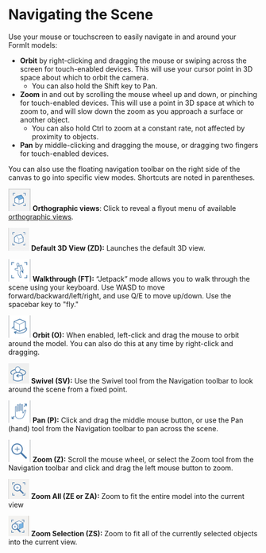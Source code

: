 # Navigating the Scene

Use your mouse or touchscreen to easily navigate in and around your FormIt models:

* **Orbit** by right-clicking and dragging the mouse or swiping across the screen for touch-enabled devices. This will use your cursor point in 3D space about which to orbit the camera.
  * You can also hold the Shift key to Pan.
* **Zoom** in and out by scrolling the mouse wheel up and down, or pinching for touch-enabled devices. This will use a point in 3D space at which to zoom to, and will slow down the zoom as you approach a surface or another object.
  * You can also hold Ctrl to zoom at a constant rate, not affected by proximity to objects.
* **Pan** by middle-clicking and dragging the mouse, or dragging two fingers for touch-enabled devices.

You can also use the floating navigation toolbar on the right side of the canvas to go into specific view modes. Shortcuts are noted in parentheses.

![](../.gitbook/assets/20190618-ortho-views.png) **Orthographic views**: Click to reveal a flyout menu of available [orthographic views](../tool-library/orthographic-views.md).

![](../.gitbook/assets/20190618-3d-view.png) **Default 3D View \(ZD\):** Launches the default 3D view.

![](../.gitbook/assets/jet-pack.png) **Walkthrough \(FT\):** “Jetpack” mode allows you to walk through the scene using your keyboard. Use WASD to move forward/backward/left/right, and use Q/E to move up/down. Use the spacebar key to "fly."

![](../.gitbook/assets/orbit-tool.png) **Orbit \(O\):** When enabled, left-click and drag the mouse to orbit around the model. You can also do this at any time by right-click and dragging.

![](../.gitbook/assets/swivel.PNG) **Swivel \(SV\):** Use the Swivel tool from the Navigation toolbar to look around the scene from a fixed point.

![](../.gitbook/assets/panning.png) **Pan \(P\):** Click and drag the middle mouse button, or use the Pan \(hand\) tool from the Navigation toolbar to pan across the scene.

![](../.gitbook/assets/zoom.png) **Zoom \(Z\):** Scroll the mouse wheel, or select the Zoom tool from the Navigation toolbar and click and drag the left mouse button to zoom.

![](../.gitbook/assets/zoom_all.png) **Zoom All \(ZE or ZA\):** Zoom to fit the entire model into the current view

![](../.gitbook/assets/zoom_selection.png) **Zoom Selection \(ZS\):** Zoom to fit all of the currently selected objects into the current view.

